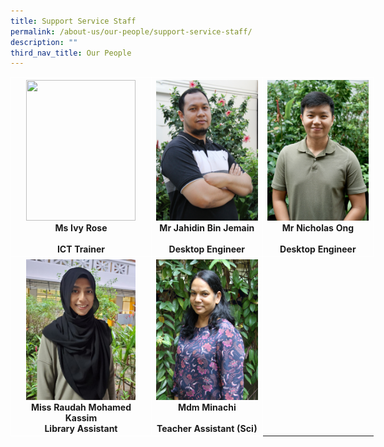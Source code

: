 ```yaml
---
title: Support Service Staff
permalink: /about-us/our-people/support-service-staff/
description: ""
third_nav_title: Our People
---
```

<table style="border-collapse:collapse;border-spacing:0;table-layout: fixed; width: 581px" class="tg">
	<thead>
		<tr>
			<th style="border-color:#ffffff;border-style:solid;border-width:1px;text-align:center;">
				<img src="" alt="" width="175" height="225">
				<br>Ms Ivy Rose<br><br>ICT Trainer
				<br>
			</th>
			
<th style="border-color:#ffffff;border-style:solid;border-width:1px;text-align:center;">
				<img src="/images/Our%20People/Support%20Staffs/Mr%20Jahidin%20Bin%20Jemain.jpg" width="175" height="225">
				<br>Mr Jahidin Bin Jemain<br><br>Desktop Engineer
				<br>
			</th>
			
<th style="border-color:#ffffff;border-style:solid;border-width:1px;text-align:center;">
				<img src="/images/Our%20People/Support%20Staffs/Mr%20Nicholas%20Ong.jpg" width="175" height="225">
				<br>Mr Nicholas Ong<br><br>Desktop Engineer
				<br>
			</th></tr>
	</thead>

<th style="border-color:#ffffff;border-style:solid;border-width:1px;text-align:center;">
				<img src="/images/Our%20People/Support%20Staffs/Miss%20Raudah%20Mohamed%20Kassim.jpeg" width="175" height="225">
				<br>Miss Raudah Mohamed Kassim<br>Library Assistant
				<br>
</th>


<th style="border-color:#ffffff;border-style:solid;border-width:1px;text-align:center;">
				<img src="/images/Our%20People/Support%20Staffs/Mdm%20Minachi.jpg" width="175" height="225">
				<br>Mdm Minachi<br><br>Teacher Assistant (Sci)
				<br>
</th>

